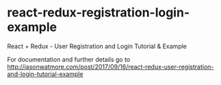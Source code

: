 # react-redux-registration-login-example

React + Redux - User Registration and Login Tutorial & Example




For documentation and further details go to http://jasonwatmore.com/post/2017/09/16/react-redux-user-registration-and-login-tutorial-example